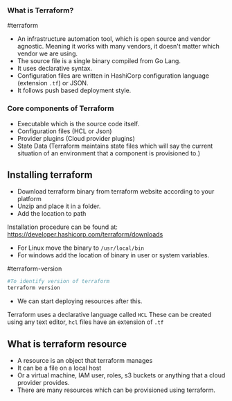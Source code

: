 ### What is Terraform?
#terraform

- An infrastructure automation tool, which is open source and vendor agnostic. Meaning it works with many vendors, it doesn't matter which vendor we are using.
- The source file is a single binary compiled from Go Lang.
- It uses declarative syntax.
- Configuration files are written in HashiCorp configuration language (extension `.tf`) or JSON.
- It follows push based deployment style.

### Core components of Terraform
- Executable which is the source code itself.
- Configuration files (HCL or Json)
- Provider plugins (Cloud provider plugins)
- State Data (Terraform maintains state files which will say the current situation of an environment that a component is provisioned to.)


## Installing terraform

- Download terraform binary from terraform website according to your platform
- Unzip and place it in a folder.
- Add the location to path

Installation procedure can be found at: https://developer.hashicorp.com/terraform/downloads
- For Linux move the binary to `/usr/local/bin`
- For windows add the location of binary in user or system variables.

#terraform-version
```sh
#To identify version of terraform
terraform version
```

- We can start deploying resources after this.

Terraform uses a declarative language called `HCL`
These can be created using any text editor, `hcl` files have an extension of `.tf`

## What is terraform resource

- A resource is an object that terraform manages
- It can be a file on a local host
- Or a virtual machine, IAM user, roles, s3 buckets or anything that a cloud provider provides.
- There are many resources which can be provisioned using terraform.